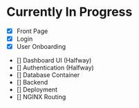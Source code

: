 # Currently In Progress
- [x] Front Page 
- [x] Login
- [x] User Onboarding
- [] Dashboard UI (Halfway)
- [] Authentication (Halfway)
- [] Database Container
- [] Backend
- [] Deployment
- [] NGINX Routing